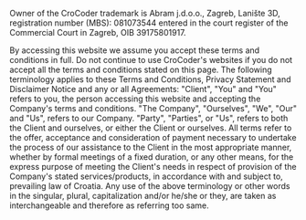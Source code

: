 Owner of the CroCoder trademark is Abram j.d.o.o., Zagreb, Lanište 3D, registration number (MBS): 081073544 entered in the court register of the Commercial Court in Zagreb, OIB 39175801917.

By accessing this website we assume you accept these terms and conditions in full. Do not continue to use CroCoder's websites if you do not accept all the terms and conditions stated on this page. The following terminology applies to these Terms and Conditions, Privacy Statement and Disclaimer Notice and any or all Agreements: "Client", "You" and "You" refers to you, the person accessing this website and accepting the Company's terms and conditions. "The Company", "Ourselves", "We", "Our" and "Us", refers to our Company. "Party", "Parties", or "Us", refers to both the Client and ourselves, or either the Client or ourselves. All terms refer to the offer, acceptance and consideration of payment necessary to undertake the process of our assistance to the Client in the most appropriate manner, whether by formal meetings of a fixed duration, or any other means, for the express purpose of meeting the Client's needs in respect of provision of the Company's stated services/products, in accordance with and subject to, prevailing law of Croatia. Any use of the above terminology or other words in the singular, plural, capitalization and/or he/she or they, are taken as interchangeable and therefore as referring too same.